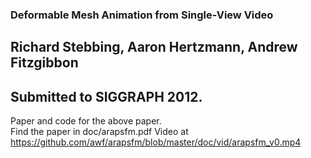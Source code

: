 ### Deformable Mesh Animation from Single-View Video
## Richard Stebbing, Aaron Hertzmann, Andrew Fitzgibbon
## Submitted to SIGGRAPH 2012.

Paper and code for the above paper.  
Find the paper in doc/arapsfm.pdf
Video at https://github.com/awf/arapsfm/blob/master/doc/vid/arapsfm_v0.mp4

